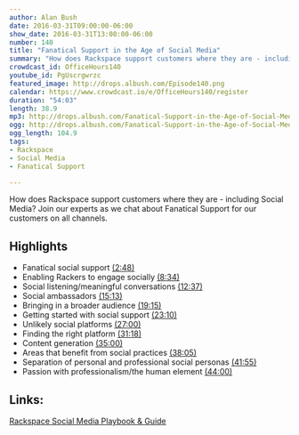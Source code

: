 ```yaml
---
author: Alan Bush
date: 2016-03-31T09:00:00-06:00
show_date: 2016-03-31T13:00:00-06:00
number: 140
title: "Fanatical Support in the Age of Social Media"
summary: "How does Rackspace support customers where they are - including Social Media? Join our experts as we chat about Fanatical Support for our customers on all channels."
crowdcast_id: OfficeHours140
youtube_id: PgUscrgwrzc
featured_image: http://drops.albush.com/Episode140.png
calendar: https://www.crowdcast.io/e/OfficeHours140/register
duration: "54:03"
length: 38.9
mp3: http://drops.albush.com/Fanatical-Support-in-the-Age-of-Social-Media.mp3
ogg: http://drops.albush.com/Fanatical-Support-in-the-Age-of-Social-Media.ogg
ogg_length: 104.9
tags:
- Rackspace
- Social Media
- Fanatical Support

---
```

How does Rackspace support customers where they are - including Social Media? Join our experts as we chat about Fanatical Support for our customers on all channels.

<!--more-->

## Highlights

- Fanatical social support [(2:48)](https://youtu.be/PgUscrgwrzc?t=2m48s)
- Enabling Rackers to engage socially [(8:34)](https://youtu.be/PgUscrgwrzc?t=8m34s)
- Social listening/meaningful conversations [(12:37)](https://youtu.be/PgUscrgwrzc?t=12m37s)
- Social ambassadors [(15:13)](https://youtu.be/PgUscrgwrzc?t=15m13s)
- Bringing in a broader audience [(19:15)](https://youtu.be/PgUscrgwrzc?t=19m15s)
- Getting started with social support [(23:10)](https://youtu.be/PgUscrgwrzc?t=23m10s)
- Unlikely social platforms [(27:00)](https://youtu.be/PgUscrgwrzc?t=27m00s)
- Finding the right platform [(31:18)](https://youtu.be/PgUscrgwrzc?t=31m18s)
- Content generation [(35:00)](https://youtu.be/PgUscrgwrzc?t=35m00s)
- Areas that benefit from social practices [(38:05)](https://youtu.be/PgUscrgwrzc?t=38m05s)
- Separation of personal and professional social personas [(41:55)](https://youtu.be/PgUscrgwrzc?t=41m55s)
- Passion with professionalism/the human element [(44:00)](https://youtu.be/PgUscrgwrzc?t=44m00s)

## Links:

[Rackspace Social Media Playbook & Guide](https://github.com/rackspace/social_media_guidelines)
